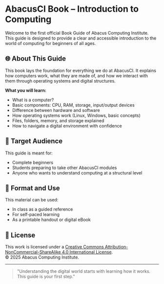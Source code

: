 # AbacusCI Book – Introduction to Computing

Welcome to the first official Book Guide of Abacus Computing Institute.  
This guide is designed to provide a clear and accessible introduction to the world of computing for beginners of all ages.

## 🌐 About This Guide

This book lays the foundation for everything we do at AbacusCI. It explains how computers work, what they are made of, and how we interact with them through operating systems and digital structures.

**What you will learn:**
- What is a computer?
- Basic components: CPU, RAM, storage, input/output devices
- Difference between hardware and software
- How operating systems work (Linux, Windows, basic concepts)
- Files, folders, memory, and storage explained
- How to navigate a digital environment with confidence

## 🧭 Target Audience

This guide is meant for:
- Complete beginners
- Students preparing to take other AbacusCI modules
- Anyone who wants to understand computing at a structural level

## 📘 Format and Use

This material can be used:
- In class as a guided reference
- For self-paced learning
- As a printable handout or digital eBook

## 🔐 License

This work is licensed under a [Creative Commons Attribution-NonCommercial-ShareAlike 4.0 International License](https://creativecommons.org/licenses/by-nc-sa/4.0/).  
© 2025 Abacus Computing Institute.

---

> "Understanding the digital world starts with learning how it works. This guide is your first step."
